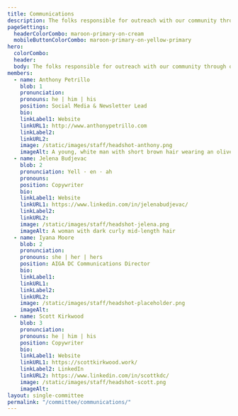 ```yaml
---
title: Communications
description: The folks responsible for outreach with our community through our social media, emails, website, and more.
pageSettings:
  headerColorCombo: maroon-primary-on-cream
  mobileButtonColorCombo: maroon-primary-on-yellow-primary
hero:
  colorCombo:
  header:
  body: The folks responsible for outreach with our community through our social media, emails, website, and more.
members:
  - name: Anthony Petrillo
    blob: 1
    pronunciation:
    pronouns: he | him | his
    position: Social Media & Newsletter Lead
    bio:
    linkLabel1: Website
    linkURL1: http://www.anthonypetrillo.com
    linkLabel2:
    linkURL2:
    image: /static/images/staff/headshot-anthony.png
    imageAlt: A young, white man with short brown hair wearing an olive green shirt.
  - name: Jelena Budjevac
    blob: 2
    pronunciation: Yell · en · ah
    pronouns:
    position: Copywriter
    bio:
    linkLabel1: Website
    linkURL1: https://www.linkedin.com/in/jelenabudjevac/
    linkLabel2:
    linkURL2:
    image: /static/images/staff/headshot-jelena.png
    imageAlt: A woman with dark curly mid-length hair
  - name: Iyana Moore
    blob: 2
    pronunciation:
    pronouns: she | her | hers
    position: AIGA DC Communications Director
    bio:
    linkLabel1:
    linkURL1:
    linkLabel2:
    linkURL2:
    image: /static/images/staff/headshot-placeholder.png
    imageAlt:
  - name: Scott Kirkwood
    blob: 3
    pronunciation:
    pronouns: he | him | his
    position: Copywriter
    bio:
    linkLabel1: Website
    linkURL1: https://scottkirkwood.work/
    linkLabel2: LinkedIn
    linkURL2: https://www.linkedin.com/in/scottkdc/
    image: /static/images/staff/headshot-scott.png
    imageAlt:
layout: single-committee
permalink: "/committee/communications/"
---
```

